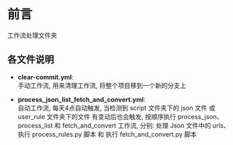 # 前言
工作流处理文件夹

## 各文件说明
- **clear-commit.yml**:     
    手动工作流, 用来清理工作流, 将整个项目移到一个新的分支上
    
- **process_json_list_fetch_and_convert.yml**:     
    自动工作流, 每天4点自动触发, 当检测到 script 文件夹下的 json 文件 或 user_rule 文件夹下的文件 有变动后也会触发, 按顺序执行 process_json、process_list 和 fetch_and_convert 工作流, 分别: 处理 Json 文件中的 urls、执行 process_rules.py 脚本 和 执行 fetch_and_convert.py 脚本
